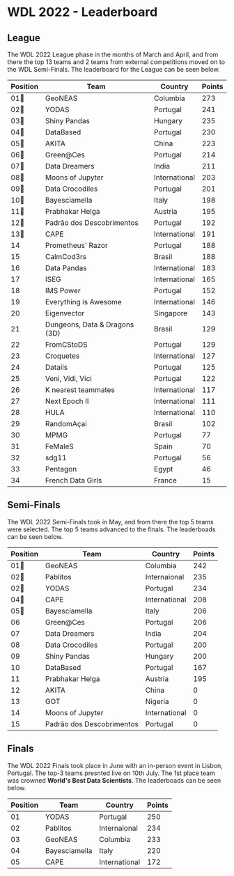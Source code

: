 # WDL 2022 - Leaderboard

## League
The WDL 2022 League phase in the months of March and April, and from there the top 13 teams and 2 teams from external competitions moved on to the WDL Semi-Finals.
The leaderboard for the League can be seen below.

|Position|Team                          |Country       |Points|
|--------|------------------------------|--------------|------|
|01🏅    |GeoNEAS                       |Columbia      |273   |
|02🏅    |YODAS                         |Portugal      |241   |
|03🏅    |Shiny Pandas                  |Hungary       |235   |
|04🏅    |DataBased                     |Portugal      |230   |
|05🏅    |AKITA                         |China         |223   |
|06🏅    |Green@Ces                     |Portugal      |214   |
|07🏅    |Data Dreamers                 |India         |211   |
|08🏅    |Moons of Jupyter              |International |203   |
|09🏅    |Data Crocodiles               |Portugal      |201   |
|10🏅    |Bayesciamella                 |Italy         |198   |
|11🏅    |Prabhakar Helga               |Austria       |195   |
|12🏅    |Padrão dos Descobrimentos     |Portugal      |192   |
|13🏅    |CAPE                          |International |191   |
|14      |Prometheus' Razor             |Portugal       |188   |
|15      |CalmCod3rs                    |Brasil         |188   |
|16      |Data Pandas                   |International  |183   |
|17      |ISEG                          |International  |165   |
|18      |IMS Power                     |Portugal       |152   |
|19      |Everything is Awesome         |International  |146   |
|20      |Eigenvector                   |Singapore      |143   |
|21      |Dungeons, Data & Dragons (3D) |Brasil         |129   |
|22      |FromCStoDS                    |Portugal       |129   |
|23      |Croquetes                     |International  |127   |
|24      |Datails                       |Portugal       |125   |
|25      |Veni, Vidi, Vici              |Portugal       |122   |
|26      |K nearest teammates           |International  |117   |
|27      |Next Epoch II                 |International  |111   |
|28      |HULA                          |International  |110   |
|29      |RandomAçai                    |Brasil         |102   |
|30      |MPMG                          |Portugal       |77    |
|31      |FeMaleS                       |Spain          |70    |
|32      |sdg11                         |Portugal       |56    |
|33      |Pentagon                      |Egypt          |46    |
|34      |French Data Girls             |France         |15    |

## Semi-Finals
The WDL 2022 Semi-Finals took in May, and from there the top 5 teams were selected. The top 5 teams advanced to the finals.
The leaderboads can be seen below.

|Position|Team                          |Country       |Points|
|--------|------------------------------|--------------|------|
|01🏅    |GeoNEAS                       |Columbia      |242   |
|02🏅    |Pablitos                      |Internaional  |235   |
|02🏅    |YODAS                         |Portugal      |234   |
|04🏅    |CAPE                          |International |208   |
|05🏅    |Bayesciamella                 |Italy         |206   |
|06      |Green@Ces                     |Portugal      |206   |
|07      |Data Dreamers                 |India         |204   |
|08      |Data Crocodiles               |Portugal      |200   |
|09      |Shiny Pandas                  |Hungary       |200   |
|10      |DataBased                     |Portugal      |167   |
|11      |Prabhakar Helga               |Austria       |195   |
|12      |AKITA                         |China         |0     |
|13      |GOT                           |Nigeria       |0     |
|14      |Moons of Jupyter              |International |0     |
|15      |Padrão dos Descobrimentos     |Portugal      |0     |



## Finals
The WDL 2022 Finals took place in June with an in-person event in Lisbon, Portugal. The top-3 teams presnted live on 10th July. The 1st place team was crowned **World's Best Data Scientists**.
The leaderboads can be seen below.

|Position|Team                          |Country       |Points|
|--------|------------------------------|--------------|------|
|01      |YODAS                         |Portugal      |250   |
|02      |Pablitos                      |Internaional  |234   |
|03      |GeoNEAS                       |Columbia      |233   |
|04      |Bayesciamella                 |Italy         |220   |
|05      |CAPE                          |International |172   |
